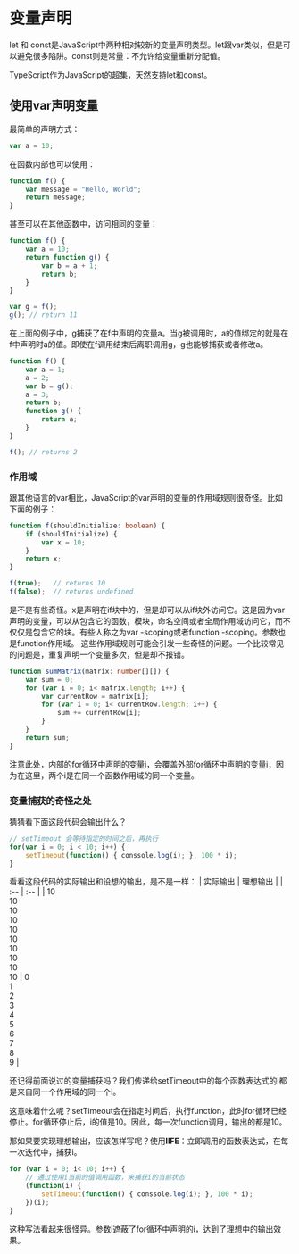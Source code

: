 # 变量声明

let 和 const是JavaScript中两种相对较新的变量声明类型。let跟var类似，但是可以避免很多陷阱。const则是常量：不允许给变量重新分配值。

TypeScript作为JavaScript的超集，天然支持let和const。

## 使用var声明变量
最简单的声明方式：

```ts
var a = 10;
```

在函数内部也可以使用：

```ts
function f() {
    var message = "Hello, World";
    return message;
}
```

甚至可以在其他函数中，访问相同的变量：

```ts
function f() {
    var a = 10;
    return function g() {
        var b = a + 1;
        return b;
    }
}

var g = f();
g(); // return 11
```

在上面的例子中，g捕获了在f中声明的变量a。当g被调用时，a的值绑定的就是在f中声明时a的值。即使在f调用结束后离职调用g，g也能够捕获或者修改a。

```ts
function f() {
    var a = 1;
    a = 2;
    var b = g();
    a = 3;
    return b;
    function g() {
        return a;
    }
}

f(); // returns 2
```

### 作用域

跟其他语言的var相比，JavaScript的var声明的变量的作用域规则很奇怪。比如下面的例子：

```ts
function f(shouldInitialize: boolean) {
    if (shouldInitialize) {
        var x = 10;
    }
    return x;
}

f(true);   // returns 10
f(false);  // returns undefined
```

是不是有些奇怪。x是声明在if块中的，但是却可以从if块外访问它。这是因为var声明的变量，可以从包含它的函数，模块，命名空间或者全局作用域访问它，而不仅仅是包含它的块。有些人称之为var -scoping或者function -scoping。参数也是function作用域。
这些作用域规则可能会引发一些奇怪的问题。一个比较常见的问题是，重复声明一个变量多次，但是却不报错。

```ts
function sumMatrix(matrix: number[][]) {
    var sum = 0;
    for (var i = 0; i< matrix.length; i++) {
        var currentRow = matrix[i];
        for (var i = 0; i< currentRow.length; i++) {
            sum += currentRow[i];
        }
    }
    return sum;
}
```

注意此处，内部的for循环中声明的变量i，会覆盖外部for循环中声明的变量i，因为在这里，两个i是在同一个函数作用域的同一个变量。

### 变量捕获的奇怪之处

猜猜看下面这段代码会输出什么？

```ts
// setTimeout 会等待指定的时间之后，再执行
for(var i = 0; i < 10; i++) {
    setTimeout(function() { conssole.log(i); }, 100 * i);
}
```

看看这段代码的实际输出和设想的输出，是不是一样：
| 实际输出 | 理想输出 |
| :-- | :-- |
| 10<br>10<br>10<br>10<br>10<br>10<br>10<br>10<br>10<br>10 | 0<br>1<br>2<br>3<br>4<br>5<br>6<br>7<br>8<br>9 |

还记得前面说过的变量捕获吗？我们传递给setTimeout中的每个函数表达式的i都是来自同一个作用域的同一个i。

这意味着什么呢？setTimeout会在指定时间后，执行function，此时for循环已经停止。for循环停止后，i的值是10。因此，每一次function调用，输出的都是10。

那如果要实现理想输出，应该怎样写呢？使用**IIFE**：立即调用的函数表达式，在每一次迭代中，捕获i。

```ts
for (var i = 0; i< 10; i++) {
    // 通过使用i当前的值调用函数，来捕获i的当前状态
    (function(i) {
        setTimeout(function() { conssole.log(i); }, 100 * i);
    })(i);
}
```

这种写法看起来很怪异。参数i遮蔽了for循环中声明的i，达到了理想中的输出效果。